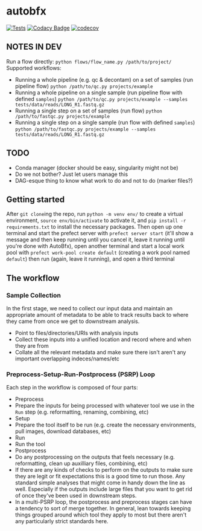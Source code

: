 # autobfx

[![Tests](https://github.com/Ulthran/autobfx/actions/workflows/routine_tests.yaml/badge.svg)](https://github.com/Ulthran/autobfx/actions/workflows/routine_tests.yaml)
[![Codacy Badge](https://app.codacy.com/project/badge/Grade/5c72b0d1e63e4efd8e6fcca22708b506)](https://app.codacy.com/gh/Ulthran/autobfx/dashboard?utm_source=gh&utm_medium=referral&utm_content=&utm_campaign=Badge_grade)
[![codecov](https://codecov.io/gh/Ulthran/autobfx/graph/badge.svg?token=P8XruywW8Q)](https://codecov.io/gh/Ulthran/autobfx)

## NOTES IN DEV

Run a flow directly: `python flows/flow_name.py /path/to/project/`
Supported workflows:
-  Running a whole pipeline (e.g. qc & decontam) on a set of samples (run pipeline flow) `python /path/to/qc.py projects/example`
-  Running a whole pipeline on a single sample (run pipeline flow with defined `samples`) `python /path/to/qc.py projects/example --samples tests/data/reads/LONG_R1.fastq.gz`
-  Running a single step on a set of samples (run flow) `python /path/to/fastqc.py projects/example`
-  Running a single step on a single sample (run flow with defined `samples`) `python /path/to/fastqc.py projects/example --samples tests/data/reads/LONG_R1.fastq.gz`

## TODO

-  Conda manager (docker should be easy, singularity might not be)
  -  Do we not bother? Just let users manage this
-  DAG-esque thing to know what work to do and not to do (marker files?)

## Getting started

After `git clone`ing the repo, run `python -m venv env/` to create a virtual environment, `source env/bin/activate` to activate it, and `pip install -r requirements.txt` to install the necessary packages. Then open up one terminal and start the prefect server with `prefect server start` (it'll show a message and then keep running until you cancel it, leave it running until you're done with AutoBfx), open another terminal and start a local work pool with `prefect work-pool create default` (creating a work pool named `default`) then run  (again, leave it running), and open a third terminal 

## The workflow

### Sample Collection

In the first stage, we need to collect our input data and maintain an appropriate amount of metadata to be able to track results back to where they came from once we get to downstream analysis.

-  Point to files/directories/URIs with analysis inputs
-  Collect these inputs into a unified location and record where and when they are from
-  Collate all the relevant metadata and make sure there isn't aren't any important overlapping indeces/names/etc
 
### Preprocess-Setup-Run-Postprocess (PSRP) Loop

Each step in the workflow is composed of four parts:

-  Preprocess
  -  Prepare the inputs for being processed with whatever tool we use in the `Run` step (e.g. reformatting, renaming, combining, etc)
-  Setup
  -  Prepare the tool itself to be run (e.g. create the necessary environments, pull images, download databases, etc)
-  Run
  -  Run the tool
-  Postprocess
  -  Do any postprocessing on the outputs that feels necessary (e.g. reformatting, clean up auxilliary files, combining, etc)
  -  If there are any kinds of checks to perform on the outputs to make sure they are legit or fit expectations this is a good time to run those. Any standard simple analyses that might come in handy down the line as well. Especially if the outputs include large files that you want to get rid of once they've been used in downstream steps.
  -  In a multi-PSRP loop, the postprocess and preprocess stages can have a tendency to sort of merge together. In general, lean towards keeping things grouped around which tool they apply to most but there aren't any particularly strict standards here.